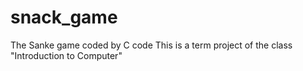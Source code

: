 # snack_game
The Sanke game coded by C code
This is a term project of the class "Introduction to Computer"
